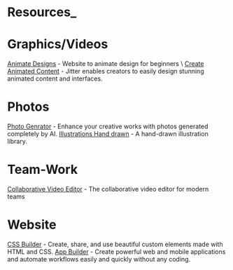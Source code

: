# Resources_

# Graphics/Videos
[Animate Designs](https://artboard.studio/) - Website to animate design for beginners \\
[Create Animated Content](https://jitter.video/) - Jitter enables creators to easily design stunning animated content and interfaces.

# Photos
[Photo Genrator](https://generated.photos/) - Enhance your creative works with photos generated completely by AI.
[Illustrations Hand drawn](https://www.openpeeps.com/) - A hand-drawn illustration library.

# Team-Work
[Collaborative Video Editor](https://www.kapwing.com/) - The collaborative video editor for modern teams

# Website
[CSS Builder](https://uiverse.io) - Create, share, and use beautiful custom elements made with HTML and CSS.
[App Builder](https://www.appypie.com/) - Create powerful web and mobile applications and automate workflows easily and quickly without any coding.

